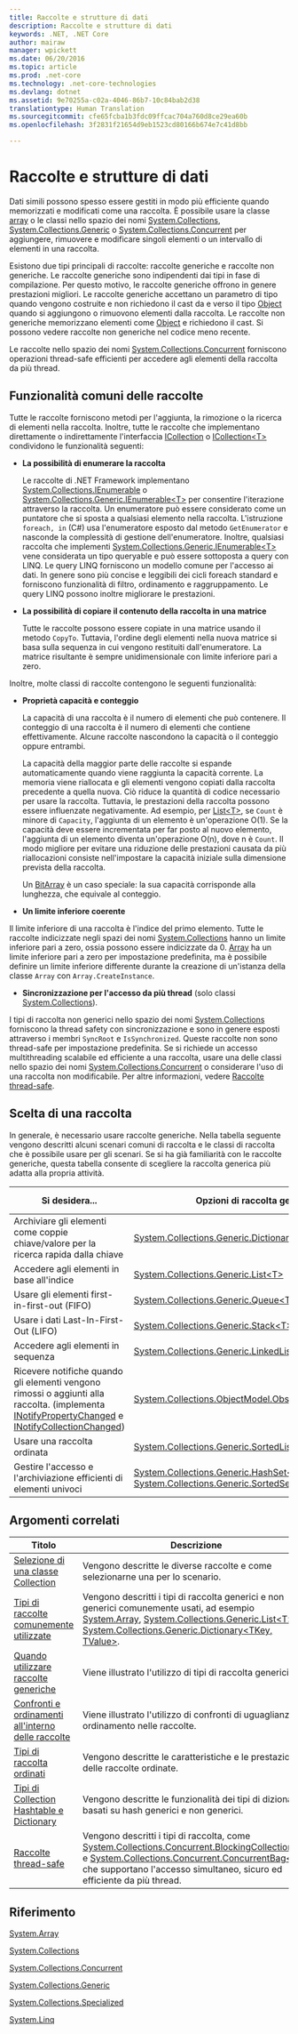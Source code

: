 ```yaml
---
title: Raccolte e strutture di dati
description: Raccolte e strutture di dati
keywords: .NET, .NET Core
author: mairaw
manager: wpickett
ms.date: 06/20/2016
ms.topic: article
ms.prod: .net-core
ms.technology: .net-core-technologies
ms.devlang: dotnet
ms.assetid: 9e70255a-c02a-4046-86b7-10c84bab2d38
translationtype: Human Translation
ms.sourcegitcommit: cfe65fcba1b3fdc09ffcac704a760d8ce29ea60b
ms.openlocfilehash: 3f2831f21654d9eb1523cd80166b674e7c41d8bb

---
```


# <a name="collections-and-data-structures"></a>Raccolte e strutture di dati

Dati simili possono spesso essere gestiti in modo più efficiente quando memorizzati e modificati come una raccolta. È possibile usare la classe [array](https://docs.microsoft.com/dotnet/core/api/System.Array) o le classi nello spazio dei nomi [System.Collections](https://docs.microsoft.com/dotnet/core/api/System.Collections), [System.Collections.Generic](https://docs.microsoft.com/dotnet/core/api/System.Collections.Generic) o [System.Collections.Concurrent](https://docs.microsoft.com/dotnet/core/api/System.Collections.Concurrent) per aggiungere, rimuovere e modificare singoli elementi o un intervallo di elementi in una raccolta.

Esistono due tipi principali di raccolte: raccolte generiche e raccolte non generiche. Le raccolte generiche sono indipendenti dai tipi in fase di compilazione. Per questo motivo, le raccolte generiche offrono in genere prestazioni migliori. Le raccolte generiche accettano un parametro di tipo quando vengono costruite e non richiedono il cast da e verso il tipo [Object](https://docs.microsoft.com/dotnet/core/api/System.Object) quando si aggiungono o rimuovono elementi dalla raccolta. Le raccolte non generiche memorizzano elementi come [Object](https://docs.microsoft.com/dotnet/core/api/System.Object) e richiedono il cast. Si possono vedere raccolte non generiche nel codice meno recente.

Le raccolte nello spazio dei nomi [System.Collections.Concurrent](https://docs.microsoft.com/dotnet/core/api/System.Collections.Concurrent) forniscono operazioni thread-safe efficienti per accedere agli elementi della raccolta da più thread.

## <a name="common-collection-features"></a>Funzionalità comuni delle raccolte

Tutte le raccolte forniscono metodi per l'aggiunta, la rimozione o la ricerca di elementi nella raccolta. Inoltre, tutte le raccolte che implementano direttamente o indirettamente l'interfaccia [ICollection](https://docs.microsoft.com/dotnet/core/api/System.Collections.ICollection) o [ICollection&lt;T&gt;](https://docs.microsoft.com/dotnet/core/api/System.Collections.Generic.ICollection-1) condividono le funzionalità seguenti: 

* **La possibilità di enumerare la raccolta**

   Le raccolte di .NET Framework implementano [System.Collections.IEnumerable](https://docs.microsoft.com/dotnet/core/api/System.Collections.IEnumerable) o [System.Collections.Generic.IEnumerable&lt;T&gt;](https://docs.microsoft.com/dotnet/core/api/System.Collections.Generic.IEnumerable-1) per consentire l'iterazione attraverso la raccolta. Un enumeratore può essere considerato come un puntatore che si sposta a qualsiasi elemento nella raccolta. L'istruzione `foreach, in` (C#) usa l'enumeratore esposto dal metodo `GetEnumerator` e nasconde la complessità di gestione dell'enumeratore. Inoltre, qualsiasi raccolta che implementi [System.Collections.Generic.IEnumerable&lt;T&gt;](https://docs.microsoft.com/dotnet/core/api/System.Collections.Generic.IEnumerable-1) vene considerata un tipo queryable e può essere sottoposta a query con LINQ. Le query LINQ forniscono un modello comune per l'accesso ai dati. In genere sono più concise e leggibili dei cicli foreach standard e forniscono funzionalità di filtro, ordinamento e raggruppamento. Le query LINQ possono inoltre migliorare le prestazioni.
    
* **La possibilità di copiare il contenuto della raccolta in una matrice**

   Tutte le raccolte possono essere copiate in una matrice usando il metodo `CopyTo`. Tuttavia, l'ordine degli elementi nella nuova matrice si basa sulla sequenza in cui vengono restituiti dall'enumeratore. La matrice risultante è sempre unidimensionale con limite inferiore pari a zero.
    
Inoltre, molte classi di raccolte contengono le seguenti funzionalità:

* **Proprietà capacità e conteggio**

   La capacità di una raccolta è il numero di elementi che può contenere. Il conteggio di una raccolta è il numero di elementi che contiene effettivamente. Alcune raccolte nascondono la capacità o il conteggio oppure entrambi.
    
   La capacità della maggior parte delle raccolte si espande automaticamente quando viene raggiunta la capacità corrente. La memoria viene riallocata e gli elementi vengono copiati dalla raccolta precedente a quella nuova. Ciò riduce la quantità di codice necessario per usare la raccolta. Tuttavia, le prestazioni della raccolta possono essere influenzate negativamente. Ad esempio, per [List&lt;T&gt;](https://docs.microsoft.com/dotnet/core/api/System.Collections.Generic.List-1), se `Count` è minore di `Capacity`, l'aggiunta di un elemento è un'operazione O(1). Se la capacità deve essere incrementata per far posto al nuovo elemento, l'aggiunta di un elemento diventa un'operazione O(n), dove n è `Count`. Il modo migliore per evitare una riduzione delle prestazioni causata da più riallocazioni consiste nell'impostare la capacità iniziale sulla dimensione prevista della raccolta. 
    
   Un [BitArray](https://docs.microsoft.com/dotnet/core/api/System.Collections.BitArray) è un caso speciale: la sua capacità corrisponde alla lunghezza, che equivale al conteggio.
    
*   **Un limite inferiore coerente**

   Il limite inferiore di una raccolta è l'indice del primo elemento. Tutte le raccolte indicizzate negli spazi dei nomi [System.Collections](https://docs.microsoft.com/dotnet/core/api/System.Collections) hanno un limite inferiore pari a zero, ossia possono essere indicizzate da 0. [Array](https://docs.microsoft.com/dotnet/core/api/System.Array) ha un limite inferiore pari a zero per impostazione predefinita, ma è possibile definire un limite inferiore differente durante la creazione di un'istanza della classe `Array` con `Array.CreateInstance`.

*   **Sincronizzazione per l'accesso da più thread** (solo classi [System.Collections](https://docs.microsoft.com/dotnet/core/api/System.Collections)).

   I tipi di raccolta non generici nello spazio dei nomi [System.Collections](https://docs.microsoft.com/dotnet/core/api/System.Collections) forniscono la thread safety con sincronizzazione e sono in genere esposti attraverso i membri `SyncRoot` e `IsSynchronized`. Queste raccolte non sono thread-safe per impostazione predefinita. Se si richiede un accesso multithreading scalabile ed efficiente a una raccolta, usare una delle classi nello spazio dei nomi [System.Collections.Concurrent](https://docs.microsoft.com/dotnet/core/api/System.Collections.Concurrent) o considerare l'uso di una raccolta non modificabile. Per altre informazioni, vedere [Raccolte thread-safe](threadsafe/index.md).    
    
## <a name="choosing-a-collection"></a>Scelta di una raccolta 

In generale, è necessario usare raccolte generiche. Nella tabella seguente vengono descritti alcuni scenari comuni di raccolta e le classi di raccolta che è possibile usare per gli scenari. Se si ha già familiarità con le raccolte generiche, questa tabella consente di scegliere la raccolta generica più adatta alla propria attività.

Si desidera... | Opzioni di raccolta generica | Opzioni di raccolta non generica
---------- | ---------------------------- | --------------------------------
Archiviare gli elementi come coppie chiave/valore per la ricerca rapida dalla chiave | [System.Collections.Generic.Dictionary&lt;TKey, TValue&gt;](https://docs.microsoft.com/dotnet/core/api/System.Collections.Generic.Dictionary-2) | [Hashtable](https://docs.microsoft.com/dotnet/core/api/System.Collections.Hashtable)
Accedere agli elementi in base all'indice | [System.Collections.Generic.List&lt;T&gt;](https://docs.microsoft.com/dotnet/core/api/System.Collections.Generic.List-1) | [System.Array](https://docs.microsoft.com/dotnet/core/api/System.Array), [System.Collections.ArrayList](https://docs.microsoft.com/dotnet/core/api/System.Collections.ArrayList)
Usare gli elementi first-in-first-out (FIFO) | [System.Collections.Generic.Queue&lt;T&gt;](https://docs.microsoft.com/dotnet/core/api/System.Collections.Generic.Queue-1) | [System.Collections.Queue](https://docs.microsoft.com/dotnet/core/api/System.Collections.Queue)
Usare i dati Last-In-First-Out (LIFO) | [System.Collections.Generic.Stack&lt;T&gt;](https://docs.microsoft.com/dotnet/core/api/System.Collections.Generic.Stack-1) | [System.Collections.Stack](https://docs.microsoft.com/dotnet/core/api/System.Collections.Stack)
Accedere agli elementi in sequenza | [System.Collections.Generic.LinkedList&lt;T&gt;](https://docs.microsoft.com/dotnet/core/api/System.Collections.Generic.LinkedList-1) | Nessuna raccomandazione
Ricevere notifiche quando gli elementi vengono rimossi o aggiunti alla raccolta. (implementa [INotifyPropertyChanged](https://docs.microsoft.com/dotnet/core/api/System.ComponentModel.INotifyPropertyChanged) e [INotifyCollectionChanged](https://docs.microsoft.com/dotnet/core/api/System.Collections.Specialized.INotifyCollectionChanged)) | [System.Collections.ObjectModel.ObservableCollection&lt;T&gt;](https://docs.microsoft.com/dotnet/core/api/System.Collections.ObjectModel.ObservableCollection-1) | Nessuna raccomandazione
Usare una raccolta ordinata | [System.Collections.Generic.SortedList&lt;TKey, TValue&gt;](https://docs.microsoft.com/dotnet/core/api/System.Collections.Generic.SortedList-2) | [System.Collections.SortedList](https://docs.microsoft.com/dotnet/core/api/System.Collections.SortedList)
Gestire l'accesso e l'archiviazione efficienti di elementi univoci | [System.Collections.Generic.HashSet&lt;T&gt;](https://docs.microsoft.com/dotnet/core/api/System.Collections.Generic.HashSet-1), [System.Collections.Generic.SortedSet&lt;T&gt;](https://docs.microsoft.com/dotnet/core/api/System.Collections.Generic.SortedSet-1) | Nessuna raccomandazione

## <a name="related-topics"></a>Argomenti correlati

Titolo | Descrizione
----- | -----------
[Selezione di una classe Collection](selecting-a-collection-class.md) | Vengono descritte le diverse raccolte e come selezionarne una per lo scenario.
[Tipi di raccolte comunemente utilizzate](commonly-used-collection-types.md) | Vengono descritti i tipi di raccolta generici e non generici comunemente usati, ad esempio [System.Array](https://docs.microsoft.com/dotnet/core/api/System.Array), [System.Collections.Generic.List&lt;T&gt;](https://docs.microsoft.com/dotnet/core/api/System.Collections.Generic.List-1) e [System.Collections.Generic.Dictionary&lt;TKey, TValue&gt;](https://docs.microsoft.com/dotnet/core/api/System.Collections.Generic.Dictionary-2). 
[Quando utilizzare raccolte generiche](when-to-use-generic-collections.md) | Viene illustrato l'utilizzo di tipi di raccolta generici.
[Confronti e ordinamenti all'interno delle raccolte](comparisons-and-sorts-within-collections.md) | Viene illustrato l'utilizzo di confronti di uguaglianza e ordinamento nelle raccolte.
[Tipi di raccolta ordinati](sorted-collection-types.md) | Vengono descritte le caratteristiche e le prestazioni delle raccolte ordinate.
[Tipi di Collection Hashtable e Dictionary](hashtable-and-dictionary-collection-types.md) | Vengono descritte le funzionalità dei tipi di dizionario basati su hash generici e non generici.
[Raccolte thread-safe](threadsafe/index.md) | Vengono descritti i tipi di raccolta, come [System.Collections.Concurrent.BlockingCollection&lt;T&gt;](https://docs.microsoft.com/dotnet/core/api/System.Collections.Concurrent.BlockingCollection-1) e [System.Collections.Concurrent.ConcurrentBag&lt;T&gt;](https://docs.microsoft.com/dotnet/core/api/System.Collections.Concurrent.ConcurrentBag-1), che supportano l'accesso simultaneo, sicuro ed efficiente da più thread.

## <a name="reference"></a>Riferimento

[System.Array](https://docs.microsoft.com/dotnet/core/api/System.Array)

[System.Collections](https://docs.microsoft.com/dotnet/core/api/System.Collections)

[System.Collections.Concurrent](https://docs.microsoft.com/dotnet/core/api/System.Collections.Concurrent)

[System.Collections.Generic](https://docs.microsoft.com/dotnet/core/api/System.Collections.Generic)

[System.Collections.Specialized](https://docs.microsoft.com/dotnet/core/api/System.Collections.Specialized)

[System.Linq](https://docs.microsoft.com/dotnet/core/api/System.Linq)
  



<!--HONumber=Nov16_HO3-->


